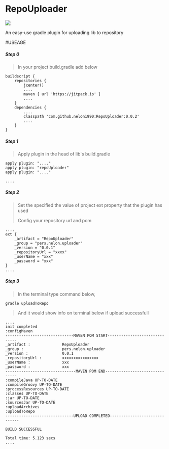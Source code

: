 # RepoUploader

[![](https://jitpack.io/v/nelon1990/RepoUploader.svg)](https://jitpack.io/#nelon1990/RepoUploader)

An easy-use gradle plugin for uploading lib to repository

#USEAGE

##### Step 0
>In your project build.gradle add below

    buildscript {
        repositories {
            jcenter()
            ....
            maven { url 'https://jitpack.io' }
            ....
        }
        dependencies {
            ....
            classpath 'com.github.nelon1990:RepoUploader:0.0.2'
            ....
        }
    }

##### Step 1

>Apply plugin in the head of lib's build.gradle

    apply plugin: "...."
    apply plugin: "repoUploader"
    apply plugin: "...."
    
    ....
    

##### Step 2

>Set the specified the value of project ext property that the plugin has used
>
>Config your repository url and pom

    ....
    ext {
        _artifact = "RepoUploader"
        _group = "pers.nelon.uploader"
        _version = "0.0.1"
        _repositoryUrl = "xxxx"
        _userName = "xxx"
        _password = "xxx"
    }
    ....
    
##### Step 3
>In the terminal type command below, 

    gradle uploadToRepo
    
>And it would show info on terminal below if upload successfull
    
    ....
    init completed
    :configMaven
    ------------------------------MAVEN POM START------------------------------
    _artifact :              RepoUploader
    _group :                 pers.nelon.uploader
    _version :               0.0.1
    _repositoryUrl :         xxxxxxxxxxxxxxxx
    _userName :              xxx
    _password :              xxx
    -------------------------------MAVEN POM END-------------------------------
    :compileJava UP-TO-DATE
    :compileGroovy UP-TO-DATE
    :processResources UP-TO-DATE
    :classes UP-TO-DATE
    :jar UP-TO-DATE
    :sourcesJar UP-TO-DATE
    :uploadArchives
    :uploadToRepo
    ------------------------------UPLOAD COMPLETED------------------------------
    
    BUILD SUCCESSFUL
    
    Total time: 5.123 secs
    ....
